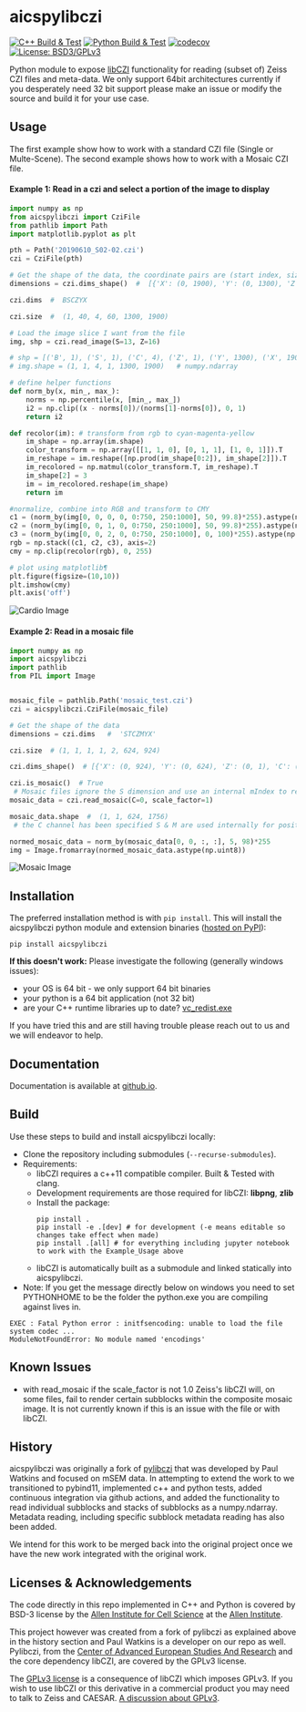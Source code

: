 # aicspylibczi
[![C++ Build & Test](https://github.com/AllenCellModeling/aicspylibczi/workflows/C%2B%2B%20Master%20Build/badge.svg)](https://github.com/AllenCellModeling/aicspylibczi/actions)
[![Python Build & Test](https://github.com/AllenCellModeling/aicspylibczi/workflows/Python%20Master%20Build/badge.svg)](https://github.com/AllenCellModeling/aicspylibczi/actions)
[![codecov](https://codecov.io/gh/AllenCellModeling/aicspylibczi/branch/master/graph/badge.svg)](https://codecov.io/gh/AllenCellModeling/aicspylibczi)
[![License: BSD3/GPLv3](https://img.shields.io/badge/License-BSD3/GPLv3-blue.svg)](https://github.com/AllenCellModeling/aicspylibczi/blob/master/LICENSE)

Python module to expose [libCZI](https://github.com/zeiss-microscopy/libCZI) functionality for reading (subset of) Zeiss 
CZI files and meta-data. We only support 64bit architectures currently if you desperately need 32 bit support please make an issue or modify the source and build it for your use case.

## Usage

The first example show how to work with a standard CZI file (Single or Multe-Scene). The second example shows how to work with a Mosaic CZI file.

#### Example 1:  Read in a czi and select a portion of the image to display
```python
import numpy as np
from aicspylibczi import CziFile
from pathlib import Path
import matplotlib.pyplot as plt

pth = Path('20190610_S02-02.czi')
czi = CziFile(pth)

# Get the shape of the data, the coordinate pairs are (start index, size)
dimensions = czi.dims_shape()  #  [{'X': (0, 1900), 'Y': (0, 1300), 'Z': (0, 60), 'C': (0, 4), 'S': (0, 40), 'B': (0, 1)}]

czi.dims  #  BSCZYX

czi.size  #  (1, 40, 4, 60, 1300, 1900)

# Load the image slice I want from the file
img, shp = czi.read_image(S=13, Z=16)

# shp = [('B', 1), ('S', 1), ('C', 4), ('Z', 1), ('Y', 1300), ('X', 1900)]  # List[(Dimension, size), ...] 
# img.shape = (1, 1, 4, 1, 1300, 1900)   # numpy.ndarray

# define helper functions
def norm_by(x, min_, max_):
    norms = np.percentile(x, [min_, max_])
    i2 = np.clip((x - norms[0])/(norms[1]-norms[0]), 0, 1)
    return i2

def recolor(im): # transform from rgb to cyan-magenta-yellow
    im_shape = np.array(im.shape)
    color_transform = np.array([[1, 1, 0], [0, 1, 1], [1, 0, 1]]).T
    im_reshape = im.reshape([np.prod(im_shape[0:2]), im_shape[2]]).T
    im_recolored = np.matmul(color_transform.T, im_reshape).T
    im_shape[2] = 3
    im = im_recolored.reshape(im_shape)
    return im

#normalize, combine into RGB and transform to CMY
c1 = (norm_by(img[0, 0, 0, 0, 0:750, 250:1000], 50, 99.8)*255).astype(np.uint8)
c2 = (norm_by(img[0, 0, 1, 0, 0:750, 250:1000], 50, 99.8)*255).astype(np.uint8)
c3 = (norm_by(img[0, 0, 2, 0, 0:750, 250:1000], 0, 100)*255).astype(np.uint8)
rgb = np.stack((c1, c2, c3), axis=2)
cmy = np.clip(recolor(rgb), 0, 255)

# plot using matplotlib¶
plt.figure(figsize=(10,10))
plt.imshow(cmy)
plt.axis('off')
```
![Cardio Image](images/cardio.png)

#### Example 2:  Read in a mosaic file 
```python
import numpy as np
import aicspylibczi
import pathlib
from PIL import Image


mosaic_file = pathlib.Path('mosaic_test.czi')
czi = aicspylibczi.CziFile(mosaic_file)

# Get the shape of the data
dimensions = czi.dims   #  'STCZMYX'

czi.size  # (1, 1, 1, 1, 2, 624, 924)

czi.dims_shape()  # [{'X': (0, 924), 'Y': (0, 624), 'Z': (0, 1), 'C': (0, 1), 'T': (0, 1), 'M': (0, 2), 'S': (0, 1)}]

czi.is_mosaic()  # True 
 # Mosaic files ignore the S dimension and use an internal mIndex to reconstruct, the scale factor allows one to generate a manageable image
mosaic_data = czi.read_mosaic(C=0, scale_factor=1) 

mosaic_data.shape  #  (1, 1, 624, 1756)
 # the C channel has been specified S & M are used internally for position so this is (T, Z, Y, X)

normed_mosaic_data = norm_by(mosaic_data[0, 0, :, :], 5, 98)*255
img = Image.fromarray(normed_mosaic_data.astype(np.uint8))
```
![Mosaic Image](images/mosaic.png)

## Installation

The preferred installation method is with `pip install`.
This will install the aicspylibczi python module and extension binaries ([hosted on PyPI](https://pypi.org/project/aicspylibczi/)):

`
pip install aicspylibczi
`

**If this doesn't work:** Please investigate the following (generally windows issues):
* your OS is 64 bit - we only support 64 bit binaries
* your python is a 64 bit application (not 32 bit)
* are your C++ runtime libraries up to date? [vc_redist.exe](https://aka.ms/vs/16/release/vc_redist.x64.exe)

If you have tried this and are still having trouble please reach out to us and we will endeavor to help.

## Documentation

Documentation is available at 
[github.io](https://allencellmodeling.github.io/aicspylibczi).


## Build

Use these steps to build and install aicspylibczi locally:

* Clone the repository including submodules (`--recurse-submodules`).
* Requirements:
  * libCZI requires a c++11 compatible compiler. Built & Tested with clang.
  * Development requirements are those required for libCZI: **libpng**, **zlib**
  * Install the package:
    ```
    pip install .
    pip install -e .[dev] # for development (-e means editable so changes take effect when made)
    pip install .[all] # for everything including jupyter notebook to work with the Example_Usage above
    ```
  * libCZI is automatically built as a submodule and linked statically into aicspylibczi.
* Note: If you get the message directly below on windows you need to set PYTHONHOME to be the folder the python.exe you are compiling against lives in.
 ```
EXEC : Fatal Python error : initfsencoding: unable to load the file system codec ... 
ModuleNotFoundError: No module named 'encodings'
``` 

## Known Issues

* with read_mosaic if the scale_factor is not 1.0 Zeiss's libCZI will, on some files, fail to render certain subblocks 
within the composite mosaic image. It is not currently known if this is an issue with the file or with libCZI.

## History

aicspylibczi was originally a fork of [pylibczi](https:://github.com/elhuhdron/pylibczi) that was developed by 
Paul Watkins and focused on mSEM data. In attempting to extend the work to we transitioned 
to pybind11, implemented c++ and python tests, added continuous integration via github actions, 
and added the functionality to read individual subblocks and stacks of subblocks as a numpy.ndarray. 
Metadata reading, including specific subblock metadata reading has also been added.  

We intend for this work to be merged back into the original project once we have the new work integrated with
the original work.


## Licenses & Acknowledgements

The code directly in this repo implemented in C++ and Python is covered by BSD-3 license by the [Allen Institute for 
Cell Science](https://www.allencell.org/what-we-do.html) at the [Allen Institute](https://alleninstitute.org/). 

This project however was created from a fork of pylibczi as explained above in the history section and Paul Watkins 
is a developer on our repo as well. Pylibczi, from 
the [Center of Advanced European Studies And Research](https://www.caesar.de/en/about-caesar/) 
and the core dependency libCZI, are covered by the GPLv3 license. 

The [GPLv3 license](https://www.gnu.org/licenses/gpl-3.0.en.html) is a consequence of libCZI which imposes GPLv3. If 
you wish to use libCZI or this derivative in a commercial product you may need to talk to 
Zeiss and CAESAR. [A discussion about GPLv3](https://choosealicense.com/licenses/gpl-3.0/). 





